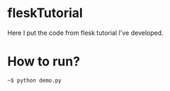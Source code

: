 # fleskTutorial
Here I put the code from flesk tutorial I've developed.

# How to run?

```
~$ python demo.py
```

